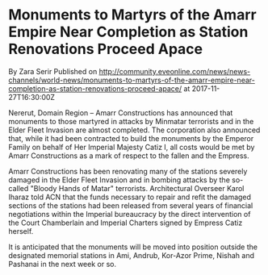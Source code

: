 # Monuments to Martyrs of the Amarr Empire Near Completion as Station Renovations Proceed Apace
By Zara Serir
Published on http://community.eveonline.com/news/news-channels/world-news/monuments-to-martyrs-of-the-amarr-empire-near-completion-as-station-renovations-proceed-apace/ at 2017-11-27T16:30:00Z

Nererut, Domain Region – Amarr Constructions has announced that monuments to those martyred in attacks by Minmatar terrorists and in the Elder Fleet Invasion are almost completed. The corporation also announced that, while it had been contracted to build the monuments by the Emperor Family on behalf of Her Imperial Majesty Catiz I, all costs would be met by Amarr Constructions as a mark of respect to the fallen and the Empress.

Amarr Constructions has been renovating many of the stations severely damaged in the Elder Fleet Invasion and in bombing attacks by the so-called "Bloody Hands of Matar" terrorists. Architectural Overseer Karol Iharaz told ACN that the funds necessary to repair and refit the damaged sections of the stations had been released from several years of financial negotiations within the Imperial bureaucracy by the direct intervention of the Court Chamberlain and Imperial Charters signed by Empress Catiz herself.

It is anticipated that the monuments will be moved into position outside the designated memorial stations in Ami, Andrub, Kor-Azor Prime, Nishah and Pashanai in the next week or so.

